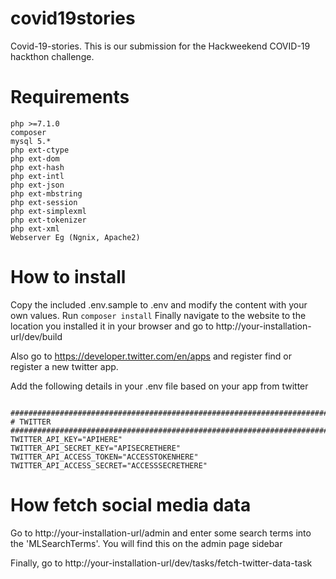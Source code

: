 # covid19stories
Covid-19-stories. This is our submission for the Hackweekend COVID-19 hackthon challenge.

# Requirements
    php >=7.1.0
    composer
    mysql 5.*
    php ext-ctype
    php ext-dom
    php ext-hash
    php ext-intl
    php ext-json
    php ext-mbstring
    php ext-session
    php ext-simplexml
    php ext-tokenizer
    php ext-xml
    Webserver Eg (Ngnix, Apache2)

# How to install
Copy the included .env.sample to .env and modify the content with your own values. 
Run  `composer install`
Finally navigate to the website to the location you installed it in your browser and go to http://your-installation-url/dev/build

Also go to https://developer.twitter.com/en/apps and register find or register a new twitter app.

Add the following details in your .env file based on your app from twitter
```

################################################################################
# TWITTER
################################################################################
TWITTER_API_KEY="APIHERE"
TWITTER_API_SECRET_KEY="APISECRETHERE"
TWITTER_API_ACCESS_TOKEN="ACCESSTOKENHERE"
TWITTER_API_ACCESS_SECRET="ACCESSSECRETHERE"
```

# How fetch social media data
Go to http://your-installation-url/admin and enter some search terms into the 'MLSearchTerms'. You will find this on the admin page sidebar

Finally, go to http://your-installation-url/dev/tasks/fetch-twitter-data-task
